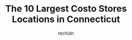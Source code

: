 ---
layout: ampstory
image: https://i0.wp.com/paketmu.com/wp-content/uploads/2023/06/costco-wholesale-0-in-connecticut-1686369629.jpeg?resize=640,853
author: techidn
featured: false
description: Explore the diverse Costo Store scene in Connecticut, home to an incredible selection of 10 establishments catering to every taste. Whether youre in search of iconic favorites or undiscover
title: The 10 Largest Costo Stores Locations in Connecticut
cover:
   title: The 10 Largest Costo Stores Locations in Connecticut
   subtitle: RICKPATE
   background: https://paketmu.com/wp-content/uploads/2023/06/costco-wholesale-0-in-connecticut-1686369629.jpeg

pages: 
 - layout: thirds
   top: <h1>#1 Costco Wholesale</h1>
   bottom: "<p>Excellent wholesale store. Huge amount of items stocked and ready for Xmas. The bakery was outstanding for the wide variety of baked items and smelled Delicious everywher</p>"
   background: https://paketmu.com/wp-content/uploads/2023/06/costco-wholesale-1-in-connecticut-1686369630.jpeg
   backgroundblur: true
 - layout: thirds
   top: <h1>#2 Costco Wholesale</h1>
   bottom: "<p>My wife and I just became Costco members and we went to the Norwalk location. The parking lot was insanely busy and not the easiest to navigate. Once inside we went and g</p>"
   background: https://paketmu.com/wp-content/uploads/2023/06/costco-wholesale-2-in-connecticut-1686369630.jpeg
   cta:
      link: https://paketmu.com/the-10-largest-costo-stores-locations-in-connecticut/
      text: The 10 Largest Costo Stores Locations in Connecticut
 - layout: thirds
   top: <h1>#3 Costco Wholesale</h1>
   bottom: "<p>This Costco is usually busy anytime you go. Most people that work there are nice and helpful when asked. The store almost always have what am looking for.</p>"
   background: https://paketmu.com/wp-content/uploads/2023/06/costco-wholesale-3-in-connecticut-1686369631.jpeg
   cta:
      link: https://paketmu.com/the-10-largest-costo-stores-locations-in-connecticut/
      text: The 10 Largest Costo Stores Locations in Connecticut
 - layout: thirds
   top: <h1>#4 Costco Wholesale</h1>
   bottom: "<p>3600 E Main St, Waterbury, CT 06705, United States</p>"
   background: https://images.unsplash.com/photo-1489648022186-8f49310909a0?ixlib=rb-4.0.3&ixid=MnwxMjA3fDB8MHxwaG90by1wYWdlfHx8fGVufDB8fHx8&auto=format&fit=crop&w=640&h=853&q=80
   cta:
      link: https://paketmu.com/the-10-largest-costo-stores-locations-in-connecticut/
      text: The 10 Largest Costo Stores Locations in Connecticut
 - layout: thirds
   top: <h1>#5 Costco Wholesale</h1>
   bottom: "<p>405 Hartford Rd, New Britain, CT 06053, United States</p>"
   background: https://images.unsplash.com/photo-1536745287225-21d689278fd1?ixlib=rb-4.0.3&ixid=MnwxMjA3fDB8MHxwaG90by1wYWdlfHx8fGVufDB8fHx8&auto=format&fit=crop&w=640&h=853&q=80
   cta:
      link: https://paketmu.com/the-10-largest-costo-stores-locations-in-connecticut/
      text: The 10 Largest Costo Stores Locations in Connecticut
 - layout: thirds
   top: <h1>#6 Costco Wholesale</h1>
   bottom: "<p>1 Westchester Ave, Port Chester, NY 10573, United States</p>"
   background: https://images.unsplash.com/photo-1509114397022-ed747cca3f65?ixlib=rb-4.0.3&ixid=MnwxMjA3fDB8MHxwaG90by1wYWdlfHx8fGVufDB8fHx8&auto=format&fit=crop&w=640&h=853&q=80
   cta:
      link: https://paketmu.com/the-10-largest-costo-stores-locations-in-connecticut/
      text: The 10 Largest Costo Stores Locations in Connecticut
 - layout: thirds
   top: <h1>#7 Costco Wholesale</h1>
   bottom: "<p>75 Freshwater Blvd, Enfield, CT 06082, United States</p>"
   background: https://images.unsplash.com/photo-1546497974-b213c9efb599?ixlib=rb-4.0.3&ixid=MnwxMjA3fDB8MHxwaG90by1wYWdlfHx8fGVufDB8fHx8&auto=format&fit=crop&w=640&h=853&q=80
   cta:
      link: https://paketmu.com/the-10-largest-costo-stores-locations-in-connecticut/
      text: The 10 Largest Costo Stores Locations in Connecticut
 - layout: thirds
   middle: Continue reading...
   background: https://images.unsplash.com/photo-1522441815192-d9f04eb0615c?ixlib=rb-4.0.3&ixid=MnwxMjA3fDB8MHxwaG90by1wYWdlfHx8fGVufDB8fHx8&auto=format&fit=crop&w=640&h=853&q=80
   cta:
      link: https://paketmu.com/the-10-largest-costo-stores-locations-in-connecticut/
      text: The 10 Largest Costo Stores Locations in Connecticut
      
---